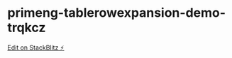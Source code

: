 # primeng-tablerowexpansion-demo-trqkcz

[Edit on StackBlitz ⚡️](https://stackblitz.com/edit/primeng-tablerowexpansion-demo-6ytnhd)